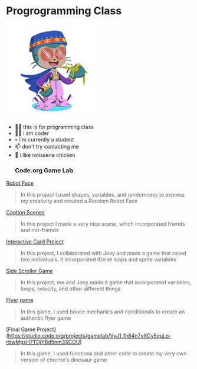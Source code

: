 # Progrogramming Class
![Octocat](https://github.com/shenoya25/programming/blob/955291cb711b01418d44066b1191dd1770db0443/resizecat.png)
- 🖖🏻 this is for programming class
- 🕵️‍♂️ i am coder
- 💀 i'm currently a student
- 📫 don't try contacting me
- 🍗 i like rotisserie chicken
  ### Code.org Game Lab
[Robot Face](https://github.com/shenoya25/robot.git)
> In this project I used shapes, variables, and randomness to express my creativity and created a Random Robot Face

[Caption Scenes](https://studio.code.org/projects/gamelab/tuBf_RbpUXFZpPUQNY653U9YvZx2e89RHuztub0ppp8)
> In this project I made a very nice scene, which incorporated friends and not-friends

[Interactive Card Project](https://studio.code.org/projects/gamelab/foR4o3apuPeETqyQcnijzHm8nW_omVsHS9i8SCDP6Ls)
> In this project, I collaborated with Joey and made a game that raced two individuals. it incorporated if/else loops and sprite variables

[Side Scroller Game](https://studio.code.org/projects/gamelab/VM5iybjq1HJj1HIAT04NfiJMgPlcL5njvNTf9WoE7_E)
> In this project, me and Joey made a game that incorporated variables, loops, velocity, and other different things

[Flyer game](https://studio.code.org/projects/gamelab/uIDB9X_Rkd6miHdJA0QeGWgQPWQNJaWIJmySya9JngY)
> In this game, I used bouce mechanics and conditionals to create an authentic flyer game

[Final Game Project}(https://studio.code.org/projects/gamelab/VyJ1_1h84n7vXCy5quLo-rbwMgsH7TDjYBd5nm3SCOU)
> In this game, I used functions and other code to create my very own version of chrome's dinosaur game

